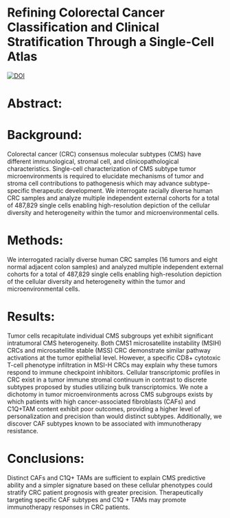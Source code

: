 # Refining Colorectal Cancer Classification and Clinical Stratification Through a Single-Cell Atlas
[![DOI](https://zenodo.org/badge/467549113.svg)](https://zenodo.org/badge/latestdoi/467549113)

# Abstract:

# Background:
Colorectal cancer (CRC) consensus molecular subtypes (CMS) have different immunological, stromal cell, and clinicopathological characteristics. Single-cell characterization of CMS subtype tumor microenvironments is required to elucidate mechanisms of tumor and stroma cell contributions to pathogenesis which may advance subtype-specific therapeutic development. We interrogate racially diverse human CRC samples and analyze multiple independent external cohorts for a total of 487,829 single cells enabling high-resolution depiction of the cellular diversity and heterogeneity within the tumor and microenvironmental cells.

# Methods:
We interrogated racially diverse human CRC samples (16 tumors and eight normal adjacent colon samples) and analyzed multiple independent external cohorts for a total of 487,829 single cells enabling high-resolution depiction of the cellular diversity and heterogeneity within the tumor and microenvironmental cells.

# Results:
Tumor cells recapitulate individual CMS subgroups yet exhibit significant intratumoral CMS heterogeneity. Both CMS1 microsatellite instability (MSIH) CRCs and microsatellite stable (MSS) CRC demonstrate similar pathway activations at the tumor epithelial level. However, a specific CD8+ cytotoxic T-cell phenotype infiltration in MSI-H CRCs may explain why these tumors respond to immune checkpoint inhibitors. Cellular transcriptomic profiles in CRC exist in a tumor immune stromal continuum in contrast to discrete subtypes proposed by studies utilizing bulk transcriptomics. We note a dichotomy in tumor microenvironments across CMS subgroups exists by which patients with high cancer-associated fibroblasts (CAFs) and C1Q+TAM content exhibit poor outcomes, providing a higher level of personalization and precision than would distinct subtypes. Additionally, we discover CAF subtypes known to be associated with immunotherapy resistance.

# Conclusions:
Distinct CAFs and C1Q+ TAMs are sufficient to explain CMS predictive ability and a simpler signature based on these cellular phenotypes could stratify CRC patient prognosis with greater precision. Therapeutically targeting specific CAF subtypes and C1Q + TAMs may promote immunotherapy responses in CRC patients.
